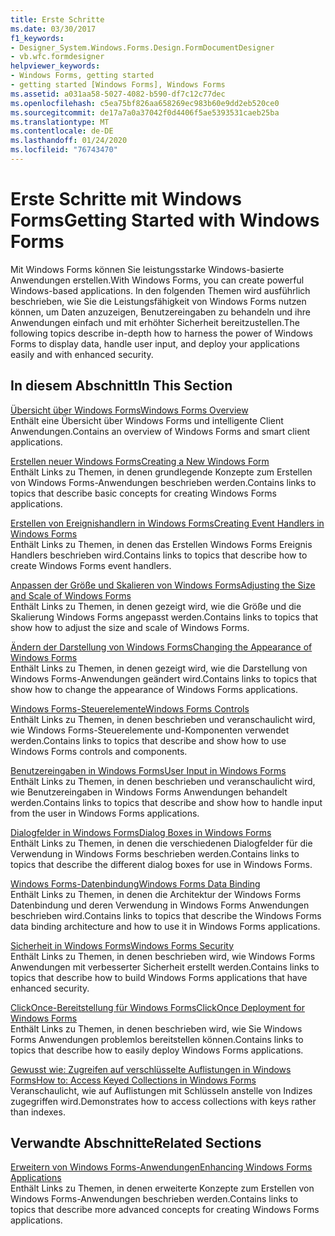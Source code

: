 ```yaml
---
title: Erste Schritte
ms.date: 03/30/2017
f1_keywords:
- Designer_System.Windows.Forms.Design.FormDocumentDesigner
- vb.wfc.formdesigner
helpviewer_keywords:
- Windows Forms, getting started
- getting started [Windows Forms], Windows Forms
ms.assetid: a031aa58-5027-4082-b590-df7c12c77dec
ms.openlocfilehash: c5ea75bf826aa658269ec983b60e9dd2eb520ce0
ms.sourcegitcommit: de17a7a0a37042f0d4406f5ae5393531caeb25ba
ms.translationtype: MT
ms.contentlocale: de-DE
ms.lasthandoff: 01/24/2020
ms.locfileid: "76743470"
---
```

# <a name="getting-started-with-windows-forms"></a><span data-ttu-id="9a269-102">Erste Schritte mit Windows Forms</span><span class="sxs-lookup"><span data-stu-id="9a269-102">Getting Started with Windows Forms</span></span>
<span data-ttu-id="9a269-103">Mit Windows Forms können Sie leistungsstarke Windows-basierte Anwendungen erstellen.</span><span class="sxs-lookup"><span data-stu-id="9a269-103">With Windows Forms, you can create powerful Windows-based applications.</span></span> <span data-ttu-id="9a269-104">In den folgenden Themen wird ausführlich beschrieben, wie Sie die Leistungsfähigkeit von Windows Forms nutzen können, um Daten anzuzeigen, Benutzereingaben zu behandeln und ihre Anwendungen einfach und mit erhöhter Sicherheit bereitzustellen.</span><span class="sxs-lookup"><span data-stu-id="9a269-104">The following topics describe in-depth how to harness the power of Windows Forms to display data, handle user input, and deploy your applications easily and with enhanced security.</span></span>  
  
## <a name="in-this-section"></a><span data-ttu-id="9a269-105">In diesem Abschnitt</span><span class="sxs-lookup"><span data-stu-id="9a269-105">In This Section</span></span>  
 [<span data-ttu-id="9a269-106">Übersicht über Windows Forms</span><span class="sxs-lookup"><span data-stu-id="9a269-106">Windows Forms Overview</span></span>](windows-forms-overview.md)  
 <span data-ttu-id="9a269-107">Enthält eine Übersicht über Windows Forms und intelligente Client Anwendungen.</span><span class="sxs-lookup"><span data-stu-id="9a269-107">Contains an overview of Windows Forms and smart client applications.</span></span>  
  
 [<span data-ttu-id="9a269-108">Erstellen neuer Windows Forms</span><span class="sxs-lookup"><span data-stu-id="9a269-108">Creating a New Windows Form</span></span>](creating-a-new-windows-form.md)  
 <span data-ttu-id="9a269-109">Enthält Links zu Themen, in denen grundlegende Konzepte zum Erstellen von Windows Forms-Anwendungen beschrieben werden.</span><span class="sxs-lookup"><span data-stu-id="9a269-109">Contains links to topics that describe basic concepts for creating Windows Forms applications.</span></span>  
  
 [<span data-ttu-id="9a269-110">Erstellen von Ereignishandlern in Windows Forms</span><span class="sxs-lookup"><span data-stu-id="9a269-110">Creating Event Handlers in Windows Forms</span></span>](creating-event-handlers-in-windows-forms.md)  
 <span data-ttu-id="9a269-111">Enthält Links zu Themen, in denen das Erstellen Windows Forms Ereignis Handlers beschrieben wird.</span><span class="sxs-lookup"><span data-stu-id="9a269-111">Contains links to topics that describe how to create Windows Forms event handlers.</span></span>  
  
 [<span data-ttu-id="9a269-112">Anpassen der Größe und Skalieren von Windows Forms</span><span class="sxs-lookup"><span data-stu-id="9a269-112">Adjusting the Size and Scale of Windows Forms</span></span>](adjusting-the-size-and-scale-of-windows-forms.md)  
 <span data-ttu-id="9a269-113">Enthält Links zu Themen, in denen gezeigt wird, wie die Größe und die Skalierung Windows Forms angepasst werden.</span><span class="sxs-lookup"><span data-stu-id="9a269-113">Contains links to topics that show how to adjust the size and scale of Windows Forms.</span></span>  
  
 [<span data-ttu-id="9a269-114">Ändern der Darstellung von Windows Forms</span><span class="sxs-lookup"><span data-stu-id="9a269-114">Changing the Appearance of Windows Forms</span></span>](changing-the-appearance-of-windows-forms.md)  
 <span data-ttu-id="9a269-115">Enthält Links zu Themen, in denen gezeigt wird, wie die Darstellung von Windows Forms-Anwendungen geändert wird.</span><span class="sxs-lookup"><span data-stu-id="9a269-115">Contains links to topics that show how to change the appearance of Windows Forms applications.</span></span>  
  
 [<span data-ttu-id="9a269-116">Windows Forms-Steuerelemente</span><span class="sxs-lookup"><span data-stu-id="9a269-116">Windows Forms Controls</span></span>](./controls/index.md)  
 <span data-ttu-id="9a269-117">Enthält Links zu Themen, in denen beschrieben und veranschaulicht wird, wie Windows Forms-Steuerelemente und-Komponenten verwendet werden.</span><span class="sxs-lookup"><span data-stu-id="9a269-117">Contains links to topics that describe and show how to use Windows Forms controls and components.</span></span>  
  
 [<span data-ttu-id="9a269-118">Benutzereingaben in Windows Forms</span><span class="sxs-lookup"><span data-stu-id="9a269-118">User Input in Windows Forms</span></span>](user-input-in-windows-forms.md)  
 <span data-ttu-id="9a269-119">Enthält Links zu Themen, in denen beschrieben und veranschaulicht wird, wie Benutzereingaben in Windows Forms Anwendungen behandelt werden.</span><span class="sxs-lookup"><span data-stu-id="9a269-119">Contains links to topics that describe and show how to handle input from the user in Windows Forms applications.</span></span>  
  
 [<span data-ttu-id="9a269-120">Dialogfelder in Windows Forms</span><span class="sxs-lookup"><span data-stu-id="9a269-120">Dialog Boxes in Windows Forms</span></span>](dialog-boxes-in-windows-forms.md)  
 <span data-ttu-id="9a269-121">Enthält Links zu Themen, in denen die verschiedenen Dialogfelder für die Verwendung in Windows Forms beschrieben werden.</span><span class="sxs-lookup"><span data-stu-id="9a269-121">Contains links to topics that describe the different dialog boxes for use in Windows Forms.</span></span>  
  
 [<span data-ttu-id="9a269-122">Windows Forms-Datenbindung</span><span class="sxs-lookup"><span data-stu-id="9a269-122">Windows Forms Data Binding</span></span>](windows-forms-data-binding.md)  
 <span data-ttu-id="9a269-123">Enthält Links zu Themen, in denen die Architektur der Windows Forms Datenbindung und deren Verwendung in Windows Forms Anwendungen beschrieben wird.</span><span class="sxs-lookup"><span data-stu-id="9a269-123">Contains links to topics that describe the Windows Forms data binding architecture and how to use it in Windows Forms applications.</span></span>  
  
 [<span data-ttu-id="9a269-124">Sicherheit in Windows Forms</span><span class="sxs-lookup"><span data-stu-id="9a269-124">Windows Forms Security</span></span>](windows-forms-security.md)  
 <span data-ttu-id="9a269-125">Enthält Links zu Themen, in denen beschrieben wird, wie Windows Forms Anwendungen mit verbesserter Sicherheit erstellt werden.</span><span class="sxs-lookup"><span data-stu-id="9a269-125">Contains links to topics that describe how to build Windows Forms applications that have enhanced security.</span></span>  
  
 [<span data-ttu-id="9a269-126">ClickOnce-Bereitstellung für Windows Forms</span><span class="sxs-lookup"><span data-stu-id="9a269-126">ClickOnce Deployment for Windows Forms</span></span>](clickonce-deployment-for-windows-forms.md)  
 <span data-ttu-id="9a269-127">Enthält Links zu Themen, in denen beschrieben wird, wie Sie Windows Forms Anwendungen problemlos bereitstellen können.</span><span class="sxs-lookup"><span data-stu-id="9a269-127">Contains links to topics that describe how to easily deploy Windows Forms applications.</span></span>  
  
 [<span data-ttu-id="9a269-128">Gewusst wie: Zugreifen auf verschlüsselte Auflistungen in Windows Forms</span><span class="sxs-lookup"><span data-stu-id="9a269-128">How to: Access Keyed Collections in Windows Forms</span></span>](how-to-access-keyed-collections-in-windows-forms.md)  
 <span data-ttu-id="9a269-129">Veranschaulicht, wie auf Auflistungen mit Schlüsseln anstelle von Indizes zugegriffen wird.</span><span class="sxs-lookup"><span data-stu-id="9a269-129">Demonstrates how to access collections with keys rather than indexes.</span></span>  
  
## <a name="related-sections"></a><span data-ttu-id="9a269-130">Verwandte Abschnitte</span><span class="sxs-lookup"><span data-stu-id="9a269-130">Related Sections</span></span>  
 [<span data-ttu-id="9a269-131">Erweitern von Windows Forms-Anwendungen</span><span class="sxs-lookup"><span data-stu-id="9a269-131">Enhancing Windows Forms Applications</span></span>](./advanced/index.md)  
 <span data-ttu-id="9a269-132">Enthält Links zu Themen, in denen erweiterte Konzepte zum Erstellen von Windows Forms-Anwendungen beschrieben werden.</span><span class="sxs-lookup"><span data-stu-id="9a269-132">Contains links to topics that describe more advanced concepts for creating Windows Forms applications.</span></span>
